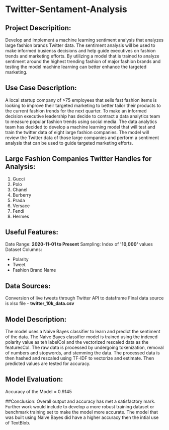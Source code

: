 # Twitter-Sentament-Analysis

## Project Descripition:
Develop and implement a machine learning sentiment analysis that analyzes large fashion brands Twitter data. The sentiment analysis will be used to make informed busienss decisions and help guide executives on fashion trends and marketing efforts. By utilizing a model that is trained to analyze sentiment around the highest trending fashion of major fashion brands and testing the model machine learning can better enhance the targeted marketing. 

## Use Case Description:
A local startup company of >75 employees that sells fast fashion items is looking to improve their targeted marketing to better tailor their products to the current fashion trends for the next quarter. To make an informed decision executive leadership has decide to contract a data analytics team to measure popular fashion trends using social media. The data analytics team has decided to develop a machine learning model that will test and train the twitter data of eight large fashion companies. The model will review the Twitter data of those large companies and perform a sentiment analysis that can be used to guide targeted marketing efforts. 

## Large Fashion Companies Twitter Handles for Analysis:
1. Gucci
2. Polo
3. Chanel
4. Burberry
5. Prada
6. Versace
7. Fendi
8. Hermes

## Useful Features:
Date Range: **2020-11-01 to Present**
Sampling: Index of **'10,000'** values
Dataset Columns:
- Polarity
- Tweet
- Fashion Brand Name

## Data Sources:
Conversion of live tweets through Twitter API to dataframe
Final data source is xlsx file - **twitter_10k_data.csv**

## Model Description:
The model uses a Naive Bayes classifier to learn and predict the sentiment of the data. The Naive Bayes classifier model is trained using the indexed polarity value as teh labelCol and the vectorized rescaled data as the featuresCol. The raw data is processed by undergoing tokenization, removal of numbers and stopwords, and stemming the data. The processed data is then hashed and rescaled using TF-IDF to vectorize and estimate. Then predicted values are tested for accuracy. 

## Model Evaluation:
Accuracy of the Model = 0.9145

##Conclusion:
Overall output and accuracy has met a satisfactory mark. Further work would include to develop a more robust training dataset or benchmark training set to make the model more accurate. The model that was built using Naive Bayes did have a higher accuracy then the intial use of TextBlob. 

